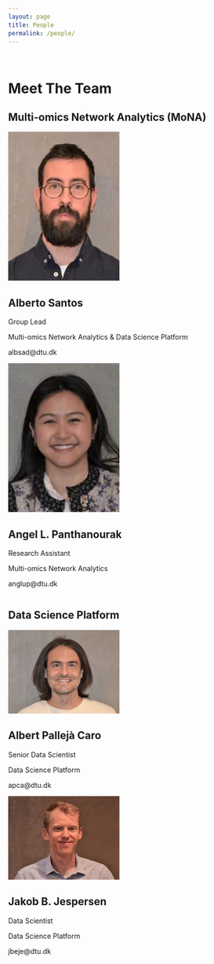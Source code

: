 ```yaml
---
layout: page
title: People
permalink: /people/
---
```

<!DOCTYPE html>
<html>
<head>
<meta name="viewport" content="width=device-width, initial-scale=1">
<style>
html {
  box-sizing: border-box;
}

*, *:before, *:after {
  box-sizing: inherit;
}

.column {
  float: left;
  width: 33.3%;
  margin-bottom: 16px;
  padding: 0 8px;
}

@media screen and (max-width: 650px) {
  .column {
    width: 100%;
    display: block;
  }
}

.card {
  box-shadow: 0 4px 8px 0 rgba(0, 0, 0, 0.2);
}

.container {
  padding: 0 16px;
}

.container::after, .row::after {
  content: "";
  clear: both;
  display: table;
}

.title {
  color: grey;
}

.button {
  border: none;
  outline: 0;
  display: inline-block;
  padding: 8px;
  color: white;
  background-color: #000;
  text-align: center;
  cursor: pointer;
  width: 100%;
}

.button:hover {
  background-color: #555;
}
</style>
</head>
<body>

<br>
<h1>Meet The Team</h1>

<div class="row">
<h2>Multi-omics Network Analytics (MoNA)</h2>
  <div class="column">
    <div class="card">
      <img src="public/assets/ASD.jpeg" alt="Alberto" style="width:45%">
      <div class="container">
        <h2>Alberto Santos</h2>
        <p class="title">Group Lead</p>
        <p>Multi-omics Network Analytics &amp; Data Science Platform</p>
        <p>albsad@dtu.dk</p>
      </div>
    </div>
  </div>
  <div class="column">
    <div class="card">
      <img src="public/assets/ALP.jpeg" alt="Angel" style="width:45%">
      <div class="container">
        <h2>Angel L. Panthanourak</h2>
        <p class="title">Research Assistant</p>
        <p>Multi-omics Network Analytics</p>
        <p>anglup@dtu.dk</p>
      </div>
    </div>
  </div>
</div>
<div class="row">
<h2>Data Science Platform</h2>
  <div class="column">
    <div class="card">
      <img src="public/assets/APC.jpeg" alt="Albert" style="width:45%">
      <div class="container">
        <h2>Albert Pallejà Caro</h2>
        <p class="title">Senior Data Scientist</p>
        <p>Data Science Platform</p>
        <p>apca@dtu.dk</p>
      </div>
    </div>
  </div>
  <div class="column">
    <div class="card">
      <img src="public/assets/JBJ.jpeg" alt="Jakob" style="width:45%">
      <div class="container">
        <h2>Jakob B. Jespersen</h2>
        <p class="title">Data Scientist</p>
        <p>Data Science Platform</p>
        <p>jbeje@dtu.dk</p>
      </div>
    </div>
  </div>
</div>

</body>
</html>
